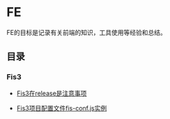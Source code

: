 # FE

FE的目标是记录有关前端的知识，工具使用等经验和总结。

## 目录

### Fis3

* [Fis3在release是注意事项](https://github.com/wxb/FE/tree/master/fis3/fis3%E5%9C%A8release%E4%BB%A3%E7%A0%81%E5%88%B0%E6%9C%8D%E5%8A%A1%E5%99%A8%E6%97%B6%E6%B3%A8%E6%84%8F%E4%BA%8B%E9%A1%B9)

* [Fis3项目配置文件fis-conf.js实例](https://github.com/wxb/FE/blob/master/fis3/fis3%E9%85%8D%E7%BD%AE%E6%96%87%E4%BB%B6%E7%A4%BA%E4%BE%8B/fis-conf-yunbix.js)